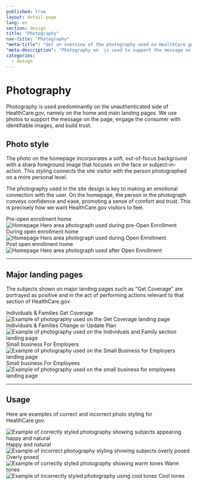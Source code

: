 ```yaml
---
published: true
layout: detail-page
lang: en
section: design
title: "Photography"
nav-title: "Photography"
"meta-title": "Get an overview of the photography used on HealthCare.gov"
"meta-description": "Photography on  is used to support the message on the page, engage the consumer with identifiable images, and build trust."
categories:
  - design
---
```


# Photography

<div class="intro">
Photography is used predominantly on the unauthenticated side of HealthCare.gov, namely on the home and main landing pages. We use photos to support the message on the page, engage the consumer with identifiable images, and build trust.
</div>

<div class="hr"></div>

## Photo style

The photo on the homepage incorporates a soft, out-of-focus background with a sharp foreground image that focuses on the face or subject-in-action. This styling connects the site visitor with the person photographed on a more personal level. 

The photography used in the site design is key to making an emotional connection with the user. On the homepage, the person in the photograph conveys confidence and ease, promoting a sense of comfort and trust. This is precisely how we want HealthCare.gov visitors to feel.

<div class="caption">Pre-open enrollment home</div>
<img class="full" src="{{site.baseurl}}/images/design/photography/1_Hero.jpg" alt="Homepage Hero area photograph used during pre-Open Enrollment"/>

<div class="caption">During open enrollment home</div>
<img class="full" src="{{site.baseurl}}/images/design/photography/2_Hero.jpg" alt="Homepage Hero area photograph used during Open Enrollment"/>

<div class="caption">Post open enrollment home</div>
<img class="full" src="{{site.baseurl}}/images/design/photography/3_Hero.jpg" alt="Homepage Hero area photograph used after Open Enrollment"/>

<hr>

## Major landing pages

The subjects shown on major landing pages such as "Get Coverage" are portrayed as positive and in the act of performing actions relevant to that section of HealthCare.gov.

<div class="row">
	<div class="col-sm-6">
		<div class="caption">Individuals &amp; Families Get Coverage</div>
		<img class="full" src="{{site.baseurl}}/images/design/photography/4_GetCoverage.jpg" alt="Example of photography used on the Get Coverage landing page"/>
	</div>
	<div class="col-sm-6">
		<div class="caption">Individuals &amp; Families Change or Update Plan</div>
		<img class="full" src="{{site.baseurl}}/images/design/photography/5_ChangeUpdate.jpg" alt="Example of photography used on the Individuals and Family section landing page"/>
	</div>
	<div class="col-sm-6">
		<div class="caption">Small business For Employers</div>
		<img class="full" src="{{site.baseurl}}/images/design/photography/6_Employers.jpg" alt="Example of photography used on the Small Business for Employers landing page"/>
	</div>
	<div class="col-sm-6">
		<div class="caption">Small business For Employees</div>
		<img class="full" src="{{site.baseurl}}/images/design/photography/7_Employees.jpg" alt="Example of photography used on the small business for employees landing page"/>
	</div>
</div>

<hr>

## Usage

Here are examples of correct and incorrect photo styling for HealthCare.gov.

<div class="row usage">
	<div class="col-sm-6">
		<img class="full" src="{{site.baseurl}}/images/design/photography/8_Natural.jpg" alt="Example of correctly styled photography showing subjects appearing happy and natural"/>
		<span aria-label="Correct" class="glyphicon glyphicon-ok green"></span> Happy and natural
	</div>
	<div class="col-sm-6">
		<img class="full" src="{{site.baseurl}}/images/design/photography/9_Posed.jpg" alt="Example of incorrect photography styling showing subjects overly posed"/>
		<span aria-label="Incorrect" class="glyphicon glyphicon-remove red"></span> Overly posed
	</div>
	<div class="col-sm-6">
		<img class="full" src="{{site.baseurl}}/images/design/photography/10_WarmTones.jpg" alt="Example of correctly styled photography showing warm tones"/>
		<span aria-label="Correct" class="glyphicon glyphicon-ok green"></span> Warm tones
	</div>
	<div class="col-sm-6">
		<img class="full" src="{{site.baseurl}}/images/design/photography/11_CoolTones.jpg" alt="Example of incorrectly styled photography using cool tones"/>
		<span aria-label="Incorrect" class="glyphicon glyphicon-remove red"></span> Cool tones
	</div>
</div>
